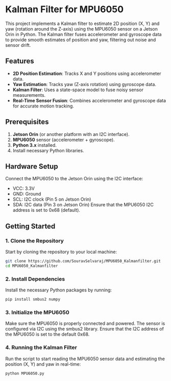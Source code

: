 # Kalman Filter for MPU6050 

This project implements a Kalman filter to estimate 2D position (X, Y) and yaw (rotation around the Z-axis) using the MPU6050 sensor on a Jetson Orin in Python. The Kalman filter fuses accelerometer and gyroscope data to provide smooth estimates of position and yaw, filtering out noise and sensor drift.

## Features
- **2D Position Estimation**: Tracks X and Y positions using accelerometer data.
- **Yaw Estimation**: Tracks yaw (Z-axis rotation) using gyroscope data.
- **Kalman Filter**: Uses a state-space model to fuse noisy sensor measurements.
- **Real-Time Sensor Fusion**: Combines accelerometer and gyroscope data for accurate motion tracking.

## Prerequisites
1. **Jetson Orin** (or another platform with an I2C interface).
2. **MPU6050** sensor (accelerometer + gyroscope).
3. **Python 3.x** installed.
4. Install necessary Python libraries.

## Hardware Setup
Connect the MPU6050 to the Jetson Orin using the I2C interface:
 - VCC: 3.3V
 - GND: Ground
 - SCL: I2C clock (Pin 5 on Jetson Orin)
 - SDA: I2C data (Pin 3 on Jetson Orin)
Ensure that the MPU6050 I2C address is set to 0x68 (default).

## Getting Started

### 1. Clone the Repository
Start by cloning the repository to your local machine:
```bash
git clone https://github.com/SouravSelvaraj/MPU6050_Kalmanfilter.git
cd MPU6050_Kalmanfilter
```
### 2. Install Dependencies
Install the necessary Python packages by running:
```bash
pip install smbus2 numpy
```
### 3. Initialize the MPU6050
Make sure the MPU6050 is properly connected and powered. The sensor is configured via I2C using the smbus2 library. Ensure that the I2C address of the MPU6050 is set to the default 0x68.

### 4. Running the Kalman Filter
Run the script to start reading the MPU6050 sensor data and estimating the position (X, Y) and yaw in real-time:
```bash
python MPU6050.py
```
